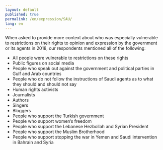 ```yaml
---
layout: default
published: true
permalink: /en/expression/SAU/
lang: en
---
```


When asked to provide more context about who was especially vulnerable to restrictions on their rights to opinion and expression by the government or its agents in 2018, our respondents mentioned all of the following:
-	All people were vulnerable to restrictions on these rights
-	Public figures on social media
-	People who speak out against the government and political parties in Gulf and Arab countries
-	People who do not follow the instructions of Saudi agents as to what they should and should not say
-	Human rights activists
-	Journalists
-	Authors
-	Singers
-	Bloggers
-	People who support the Turkish government
-	People who support women’s freedom
-	People who support the Lebanese Hezbollah and Syrian President
-	People who support the Muslim Brotherhood
-	People who support stopping the war in Yemen and Saudi intervention in Bahrain and Syria

